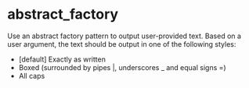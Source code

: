 abstract_factory
=

Use an abstract factory pattern to output user-provided text. Based on a user argument, the text should be output in one of the following styles:

* [default] Exactly as written
* Boxed (surrounded by pipes |, underscores _ and equal signs =)
* All caps